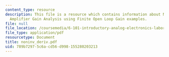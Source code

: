 ```yaml
---
content_type: resource
description: This file is a resource which contains information about Non-Inverting
  Amplifier Gain Analysis using Finite Open Loop Gain examples.
file: null
file_location: /coursemedia/6-101-introductory-analog-electronics-laboratory-spring-2007/789b72975c6acd56d998155280203213_noninv_deriv.pdf
file_type: application/pdf
resourcetype: Document
title: noninv_deriv.pdf
uid: 789b7297-5c6a-cd56-d998-155280203213
---
```

